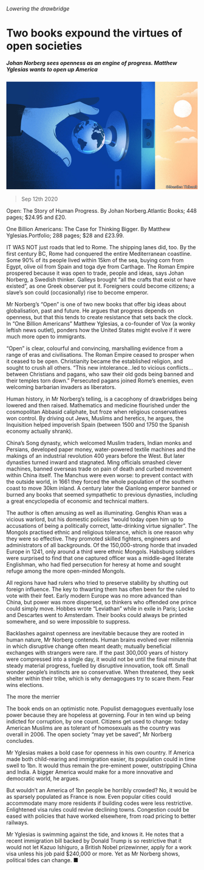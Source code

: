 ###### Lowering the drawbridge

# Two books expound the virtues of open societies 

##### Johan Norberg sees openness as an engine of progress. Matthew Yglesias wants to open up America 

![image](images/20200912_BKD001_0.jpg) 

> Sep 12th 2020 

Open: The Story of Human Progress. By Johan Norberg.Atlantic Books; 448 pages; $24.95 and £20.

One Billion Americans: The Case for Thinking Bigger. By Matthew Yglesias.Portfolio; 288 pages; $28 and £23.99.

IT WAS NOT just roads that led to Rome. The shipping lanes did, too. By the first century BC, Rome had conquered the entire Mediterranean coastline. Some 90% of its people lived within 15km of the sea, buying corn from Egypt, olive oil from Spain and toga dye from Carthage. The Roman Empire prospered because it was open to trade, people and ideas, says Johan Norberg, a Swedish thinker. Galleys brought “all the crafts that exist or have existed”, as one Greek observer put it. Foreigners could become citizens; a slave’s son could (occasionally) rise to become emperor.

Mr Norberg’s “Open” is one of two new books that offer big ideas about globalisation, past and future. He argues that progress depends on openness, but that this tends to create resistance that sets back the clock. In “One Billion Americans” Matthew Yglesias, a co-founder of Vox (a wonky leftish news outlet), ponders how the United States might evolve if it were much more open to immigrants.

“Open” is clear, colourful and convincing, marshalling evidence from a range of eras and civilisations. The Roman Empire ceased to prosper when it ceased to be open. Christianity became the established religion, and sought to crush all others. “This new intolerance…led to vicious conflicts…between Christians and pagans, who saw their old gods being banned and their temples torn down.” Persecuted pagans joined Rome’s enemies, even welcoming barbarian invaders as liberators.

Human history, in Mr Norberg’s telling, is a cacophony of drawbridges being lowered and then raised. Mathematics and medicine flourished under the cosmopolitan Abbasid caliphate, but froze when religious conservatives won control. By driving out Jews, Muslims and heretics, he argues, the Inquisition helped impoverish Spain (between 1500 and 1750 the Spanish economy actually shrank).

China’s Song dynasty, which welcomed Muslim traders, Indian monks and Persians, developed paper money, water-powered textile machines and the makings of an industrial revolution 400 years before the West. But later dynasties turned inward and stagnated. Ming officials smashed clever machines, banned overseas trade on pain of death and curbed movement within China itself. The Manchus were even worse: to prevent contact with the outside world, in 1661 they forced the whole population of the southern coast to move 30km inland. A century later the Qianlong emperor banned or burned any books that seemed sympathetic to previous dynasties, including a great encyclopedia of economic and technical matters.

The author is often amusing as well as illuminating. Genghis Khan was a vicious warlord, but his domestic policies “would today open him up to accusations of being a politically correct, latte-drinking virtue signaller”. The Mongols practised ethnic and religious tolerance, which is one reason why they were so effective. They promoted skilled fighters, engineers and administrators of all backgrounds. Of the 150,000-strong horde that invaded Europe in 1241, only around a third were ethnic Mongols. Habsburg soldiers were surprised to find that one captured officer was a middle-aged literate Englishman, who had fled persecution for heresy at home and sought refuge among the more open-minded Mongols.

All regions have had rulers who tried to preserve stability by shutting out foreign influence. The key to thwarting them has often been for the ruled to vote with their feet. Early modern Europe was no more advanced than China, but power was more dispersed, so thinkers who offended one prince could simply move. Hobbes wrote “Leviathan” while in exile in Paris; Locke and Descartes went to Amsterdam. Their books could always be printed somewhere, and so were impossible to suppress.

Backlashes against openness are inevitable because they are rooted in human nature, Mr Norberg contends. Human brains evolved over millennia in which disruptive change often meant death; mutually beneficial exchanges with strangers were rare. If the past 300,000 years of history were compressed into a single day, it would not be until the final minute that steady material progress, fuelled by disruptive innovation, took off. Small wonder people’s instincts are so conservative. When threatened, they seek shelter within their tribe, which is why demagogues try to scare them. Fear wins elections.

The more the merrier

The book ends on an optimistic note. Populist demagogues eventually lose power because they are hopeless at governing. Four in ten wind up being indicted for corruption, by one count. Citizens get used to change: today American Muslims are as tolerant of homosexuals as the country was overall in 2006. The open society “may yet be saved”, Mr Norberg concludes.

Mr Yglesias makes a bold case for openness in his own country. If America made both child-rearing and immigration easier, its population could in time swell to 1bn. It would thus remain the pre-eminent power, outstripping China and India. A bigger America would make for a more innovative and democratic world, he argues.

But wouldn’t an America of 1bn people be horribly crowded? No, it would be as sparsely populated as France is now. Even popular cities could accommodate many more residents if building codes were less restrictive. Enlightened visa rules could revive declining towns. Congestion could be eased with policies that have worked elsewhere, from road pricing to better railways.

Mr Yglesias is swimming against the tide, and knows it. He notes that a recent immigration bill backed by Donald Trump is so restrictive that it would not let Kazuo Ishiguro, a British Nobel prizewinner, apply for a work visa unless his job paid $240,000 or more. Yet as Mr Norberg shows, political tides can change. ■

